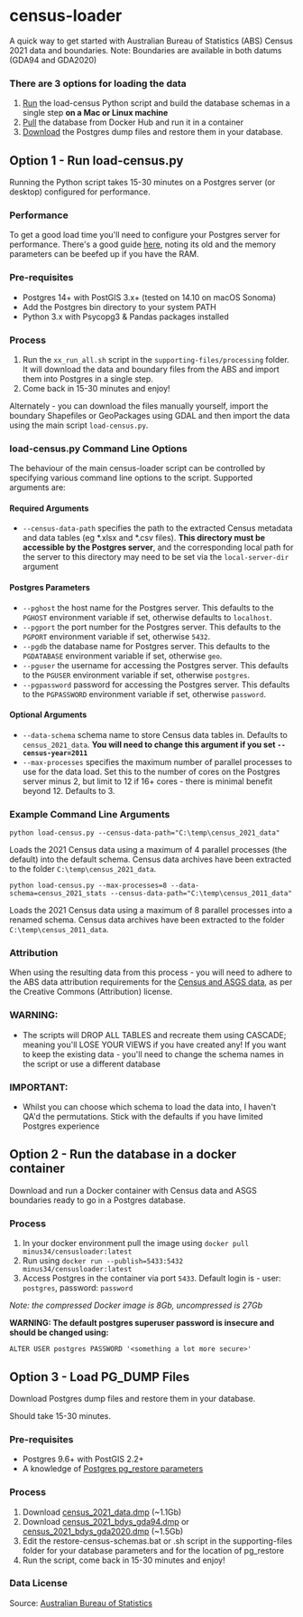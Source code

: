 # census-loader
A quick way to get started with Australian Bureau of Statistics (ABS) Census 2021 data and boundaries. Note: Boundaries are available in both datums (GDA94 and GDA2020)

### There are 3 options for loading the data
1. [Run](https://github.com/minus34/census-loader#option-1---run-loadcensuspy) the load-census Python script and build the database schemas in a single step **on a Mac or Linux machine**
2. [Pull](https://github.com/minus34/census-loader#option-2---run-the-database-in-a-docker-container) the database from Docker Hub and run it in a container
3. [Download](https://github.com/minus34/census-loader#option-3---load-pg_dump-files) the Postgres dump files and restore them in your database.

## Option 1 - Run load-census.py
Running the Python script takes 15-30 minutes on a Postgres server (or desktop) configured for performance.

### Performance
To get a good load time you'll need to configure your Postgres server for performance. There's a good guide [here](https://revenant.ca/www/postgis/workshop/tuning.html), noting its old and the memory parameters can be beefed up if you have the RAM.

### Pre-requisites
- Postgres 14+ with PostGIS 3.x+ (tested on 14.10 on macOS Sonoma)
- Add the Postgres bin directory to your system PATH
- Python 3.x with Psycopg3 & Pandas packages installed

### Process
1. Run the `xx_run_all.sh` script in the `supporting-files/processing` folder. It will download the data and boundary files from the ABS and import them into Postgres in a single step.
2. Come back in 15-30 minutes and enjoy!

Alternately - you can download the files manually yourself, import the boundary Shapefiles or GeoPackages using GDAL and then import the data using the main script `load-census.py`.

### load-census.py Command Line Options
The behaviour of the main census-loader script can be controlled by specifying various command line options to the script. Supported arguments are:

#### Required Arguments
* `--census-data-path` specifies the path to the extracted Census metadata and data tables (eg *.xlsx and *.csv files). __This directory must be accessible by the Postgres server__, and the corresponding local path for the server to this directory may need to be set via the `local-server-dir` argument

#### Postgres Parameters
* `--pghost` the host name for the Postgres server. This defaults to the `PGHOST` environment variable if set, otherwise defaults to `localhost`.
* `--pgport` the port number for the Postgres server. This defaults to the `PGPORT` environment variable if set, otherwise `5432`.
* `--pgdb` the database name for Postgres server. This defaults to the `PGDATABASE` environment variable if set, otherwise `geo`.
* `--pguser` the username for accessing the Postgres server. This defaults to the `PGUSER` environment variable if set, otherwise `postgres`.
* `--pgpassword` password for accessing the Postgres server. This defaults to the `PGPASSWORD` environment variable if set, otherwise `password`.

#### Optional Arguments
* `--data-schema` schema name to store Census data tables in. Defaults to `census_2021_data`. **You will need to change this argument if you set `--census-year=2011`**
* `--max-processes` specifies the maximum number of parallel processes to use for the data load. Set this to the number of cores on the Postgres server minus 2, but limit to 12 if 16+ cores - there is minimal benefit beyond 12. Defaults to 3.

### Example Command Line Arguments
`python load-census.py --census-data-path="C:\temp\census_2021_data"`

Loads the 2021 Census data using a maximum of 4 parallel processes (the default) into the default schema. Census data archives have been extracted to the folder `C:\temp\census_2021_data`.

`python load-census.py --max-processes=8 --data-schema=census_2021_stats --census-data-path="C:\temp\census_2011_data"`

Loads the 2021 Census data using a maximum of 8 parallel processes into a renamed schema. Census data archives have been extracted to the folder `C:\temp\census_2011_data`.

### Attribution
When using the resulting data from this process - you will need to adhere to the ABS data attribution requirements for the [Census and ASGS data](https://www.abs.gov.au/websitedbs/d3310114.nsf/Home/Attributing+ABS+Material), as per the Creative Commons (Attribution) license.

### WARNING:
- The scripts will DROP ALL TABLES and recreate them using CASCADE; meaning you'll LOSE YOUR VIEWS if you have created any! If you want to keep the existing data - you'll need to change the schema names in the script or use a different database

### IMPORTANT:
- Whilst you can choose which schema to load the data into, I haven't QA'd the permutations. Stick with the defaults if you have limited Postgres experience 

## Option 2 - Run the database in a docker container

Download and run a Docker container with Census data and ASGS boundaries ready to go in a Postgres database.

### Process
1. In your docker environment pull the image using `docker pull minus34/censusloader:latest`
2. Run using `docker run --publish=5433:5432 minus34/censusloader:latest`
3. Access Postgres in the container via port `5433`. Default login is - user: `postgres`, password: `password`

*Note: the compressed Docker image is 8Gb, uncompressed is 27Gb*

**WARNING: The default postgres superuser password is insecure and should be changed using:**

`ALTER USER postgres PASSWORD '<something a lot more secure>'`

## Option 3 - Load PG_DUMP Files
Download Postgres dump files and restore them in your database.

Should take 15-30 minutes.

### Pre-requisites
- Postgres 9.6+ with PostGIS 2.2+
- A knowledge of [Postgres pg_restore parameters](https://www.postgresql.org/docs/9.6/static/app-pgrestore.html)

### Process
1. Download [census_2021_data.dmp](https://minus34.com/opendata/census-2021/census_2021_data.dmp) (~1.1Gb)
2. Download [census_2021_bdys_gda94.dmp](https://minus34.com/opendata/census-2021/census_2021_bdys_gda94.dmp) or [census_2021_bdys_gda2020.dmp](https://minus34.com/opendata/census-2021/census_2021_bdys_gda2020.dmp) (~1.5Gb)
3. Edit the restore-census-schemas.bat or .sh script in the supporting-files folder for your database parameters and for the location of pg_restore
4. Run the script, come back in 15-30 minutes and enjoy!

### Data License

Source: [Australian Bureau of Statistics](https://www.abs.gov.au/websitedbs/d3310114.nsf/Home/Attributing+ABS+Material)
